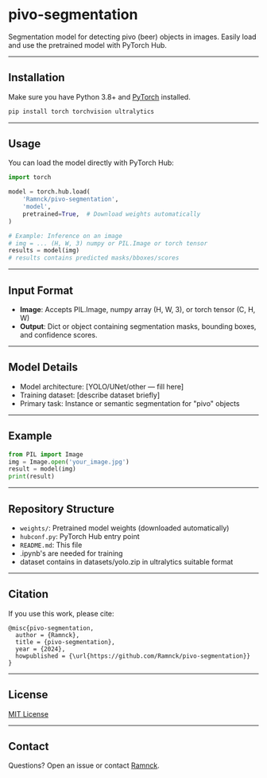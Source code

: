 # pivo-segmentation

Segmentation model for detecting pivo (beer) objects in images.
Easily load and use the pretrained model with PyTorch Hub.

---

## Installation

Make sure you have Python 3.8+ and [PyTorch](https://pytorch.org/) installed.

```bash
pip install torch torchvision ultralytics
```

---

## Usage

You can load the model directly with PyTorch Hub:

```python
import torch

model = torch.hub.load(
    'Ramnck/pivo-segmentation',
    'model',
    pretrained=True,  # Download weights automatically
)

# Example: Inference on an image
# img = ... (H, W, 3) numpy or PIL.Image or torch tensor
results = model(img)
# results contains predicted masks/bboxes/scores
```

---

## Input Format

* **Image**: Accepts PIL.Image, numpy array (H, W, 3), or torch tensor (C, H, W)
* **Output**: Dict or object containing segmentation masks, bounding boxes, and confidence scores.

---

## Model Details

* Model architecture: \[YOLO/UNet/other — fill here]
* Training dataset: \[describe dataset briefly]
* Primary task: Instance or semantic segmentation for "pivo" objects

---

## Example

```python
from PIL import Image
img = Image.open('your_image.jpg')
result = model(img)
print(result)
```

---

## Repository Structure

* `weights/`: Pretrained model weights (downloaded automatically)
* `hubconf.py`: PyTorch Hub entry point
* `README.md`: This file
* .ipynb's are needed for training
* dataset contains in datasets/yolo.zip in ultralytics suitable format

---

## Citation

If you use this work, please cite:

```
@misc{pivo-segmentation,
  author = {Ramnck},
  title = {pivo-segmentation},
  year = {2024},
  howpublished = {\url{https://github.com/Ramnck/pivo-segmentation}}
}
```

---

## License

[MIT License](LICENSE)

---

## Contact

Questions? Open an issue or contact [Ramnck](https://github.com/Ramnck).
